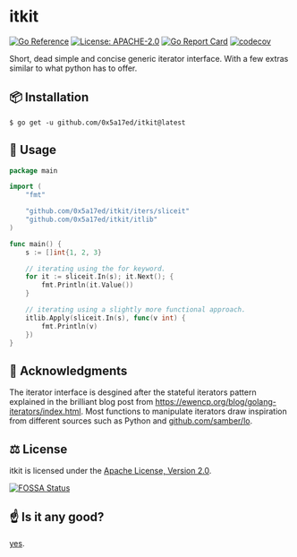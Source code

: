 # itkit

[![Go Reference](https://pkg.go.dev/badge/github.com/0x5a17ed/itkit.svg)](https://pkg.go.dev/github.com/0x5a17ed/itkit)
[![License: APACHE-2.0](https://img.shields.io/badge/license-APACHE--2.0-blue?style=flat-square)](https://www.apache.org/licenses/)
[![Go Report Card](https://goreportcard.com/badge/github.com/0x5a17ed/itkit)](https://goreportcard.com/report/github.com/0x5a17ed/itkit)
[![codecov](https://img.shields.io/codecov/c/gh/0x5a17ed/itkit?style=flat-square)](https://codecov.io/gh/0x5a17ed/itkit)

Short, dead simple and concise generic iterator interface. With a few extras similar to what python has to offer.


## 📦 Installation

```shell
$ go get -u github.com/0x5a17ed/itkit@latest
```


## 🤔 Usage

```go
package main

import (
	"fmt"

	"github.com/0x5a17ed/itkit/iters/sliceit"
	"github.com/0x5a17ed/itkit/itlib"
)

func main() {
	s := []int{1, 2, 3}

	// iterating using the for keyword.
	for it := sliceit.In(s); it.Next(); {
		fmt.Println(it.Value())
	}

	// iterating using a slightly more functional approach.
	itlib.Apply(sliceit.In(s), func(v int) {
		fmt.Println(v)
	})
}

```


## 🥇 Acknowledgments

The iterator interface is desgined after the stateful iterators pattern explained in the brilliant blog post from <https://ewencp.org/blog/golang-iterators/index.html>. Most functions to manipulate iterators draw inspiration from different sources such as Python and [github.com/samber/lo](https://github.com/samber/lo).


## ⚖️ License
itkit is licensed under the [Apache License, Version 2.0](https://www.apache.org/licenses/LICENSE-2.0.txt).  

[![FOSSA Status](https://app.fossa.com/api/projects/git%2Bgithub.com%2F0x5a17ed%2Fitkit.svg?type=large)](https://app.fossa.com/projects/git%2Bgithub.com%2F0x5a17ed%2Fitkit?ref=badge_large)


## ☝️ Is it any good?

[yes](https://news.ycombinator.com/item?id=3067434).
